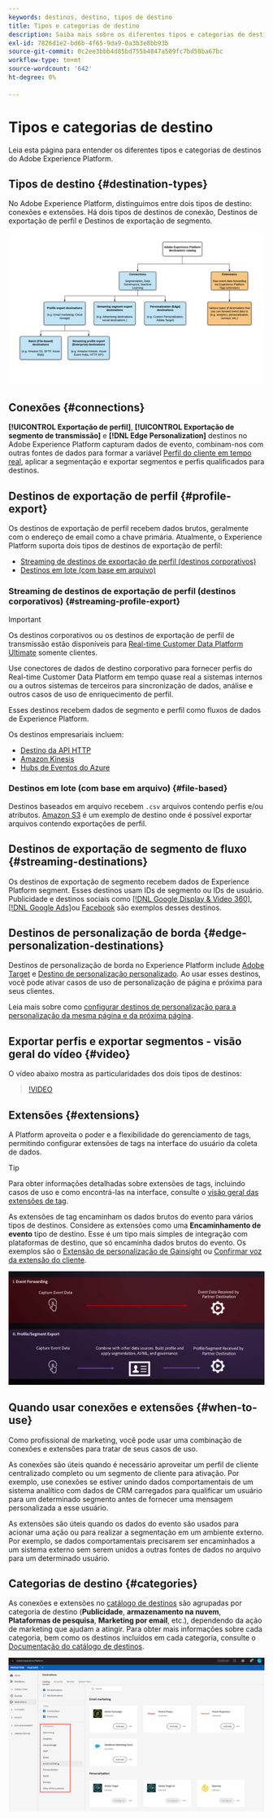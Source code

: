 ```yaml
---
keywords: destinos, destino, tipos de destino
title: Tipos e categorias de destino
description: Saiba mais sobre os diferentes tipos e categorias de destinos no Adobe Experience Platform.
exl-id: 7826d1e2-bd6b-4f65-9da9-0a3b3e8bb93b
source-git-commit: 0c2ee3bbb4d85bd755b4847a509fc7bd50ba67bc
workflow-type: tm+mt
source-wordcount: '642'
ht-degree: 0%

---
```


# Tipos e categorias de destino

Leia esta página para entender os diferentes tipos e categorias de destinos do Adobe Experience Platform.

## Tipos de destino {#destination-types}

No Adobe Experience Platform, distinguimos entre dois tipos de destino: conexões e extensões. Há dois tipos de destinos de conexão, Destinos de exportação de perfil e Destinos de exportação de segmento.

![Tipos de destinos](./assets/destination-types/types-of-destinations.png)

## Conexões {#connections}

**[!UICONTROL Exportação de perfil]**, **[!UICONTROL Exportação de segmento de transmissão]** e **[!DNL Edge Personalization]** destinos no Adobe Experience Platform capturam dados de evento, combinam-nos com outras fontes de dados para formar a variável [Perfil do cliente em tempo real](../profile/home.md), aplicar a segmentação e exportar segmentos e perfis qualificados para destinos.

## Destinos de exportação de perfil {#profile-export}

Os destinos de exportação de perfil recebem dados brutos, geralmente com o endereço de email como a chave primária. Atualmente, o Experience Platform suporta dois tipos de destinos de exportação de perfil:

* [Streaming de destinos de exportação de perfil (destinos corporativos)](#streaming-profile-export)
* [Destinos em lote (com base em arquivo)](#file-based)

### Streaming de destinos de exportação de perfil (destinos corporativos) {#streaming-profile-export}

>[!IMPORTANT]
>
>Os destinos corporativos ou os destinos de exportação de perfil de transmissão estão disponíveis para [Real-time Customer Data Platform Ultimate](https://helpx.adobe.com/legal/product-descriptions/real-time-customer-data-platform.html) somente clientes.

Use conectores de dados de destino corporativo para fornecer perfis do Real-time Customer Data Platform em tempo quase real a sistemas internos ou a outros sistemas de terceiros para sincronização de dados, análise e outros casos de uso de enriquecimento de perfil.

Esses destinos recebem dados de segmento e perfil como fluxos de dados de Experience Platform.

Os destinos empresariais incluem:

* [Destino da API HTTP](catalog/streaming/http-destination.md)
* [Amazon Kinesis](catalog/cloud-storage/amazon-kinesis.md)
* [Hubs de Eventos do Azure](catalog/cloud-storage/azure-event-hubs.md)

### Destinos em lote (com base em arquivo) {#file-based}

Destinos baseados em arquivo recebem `.csv` arquivos contendo perfis e/ou atributos. [Amazon S3](catalog/cloud-storage/amazon-s3.md) é um exemplo de destino onde é possível exportar arquivos contendo exportações de perfil.

## Destinos de exportação de segmento de fluxo {#streaming-destinations}

Os destinos de exportação de segmento recebem dados de Experience Platform segment. Esses destinos usam IDs de segmento ou IDs de usuário. Publicidade e destinos sociais como [[!DNL Google Display & Video 360]](catalog/advertising/google-dv360.md), [[!DNL Google Ads]](catalog/advertising/google-ads-destination.md)ou [Facebook](catalog/social/facebook.md) são exemplos desses destinos.

## Destinos de personalização de borda {#edge-personalization-destinations}

Destinos de personalização de borda no Experience Platform include [Adobe Target](/help/destinations/catalog/personalization/adobe-target-connection.md) e [Destino de personalização personalizado](/help/destinations/catalog/personalization/custom-personalization.md). Ao usar esses destinos, você pode ativar casos de uso de personalização de página e próxima para seus clientes.

Leia mais sobre como [configurar destinos de personalização para a personalização da mesma página e da próxima página](/help/destinations/ui/configure-personalization-destinations.md).

## Exportar perfis e exportar segmentos - visão geral do vídeo {#video}

O vídeo abaixo mostra as particularidades dos dois tipos de destinos:

>[!VIDEO](https://video.tv.adobe.com/v/29707?quality=12)

## Extensões {#extensions}

A Platform aproveita o poder e a flexibilidade do gerenciamento de tags, permitindo configurar extensões de tags na interface do usuário da coleta de dados.

>[!TIP]
>
>Para obter informações detalhadas sobre extensões de tags, incluindo casos de uso e como encontrá-las na interface, consulte o [visão geral das extensões de tag](./catalog/launch-extensions/overview.md).

As extensões de tag encaminham os dados brutos do evento para vários tipos de destinos. Considere as extensões como uma **Encaminhamento de evento** tipo de destino. Esse é um tipo mais simples de integração com plataformas de destino, que só encaminha dados brutos do evento. Os exemplos são o [Extensão de personalização de Gainsight](./catalog/personalization/gainsight.md) ou [Confirmar voz da extensão do cliente](./catalog/voice/confirmit-digital-feedback.md).

![Extensões de tag em comparação a outros destinos](./assets/common/launch-and-other-destinations.png)

## Quando usar conexões e extensões {#when-to-use}

Como profissional de marketing, você pode usar uma combinação de conexões e extensões para tratar de seus casos de uso.

As conexões são úteis quando é necessário aproveitar um perfil de cliente centralizado completo ou um segmento de cliente para ativação. Por exemplo, use conexões se estiver unindo dados comportamentais de um sistema analítico com dados de CRM carregados para qualificar um usuário para um determinado segmento antes de fornecer uma mensagem personalizada a esse usuário.

As extensões são úteis quando os dados do evento são usados para acionar uma ação ou para realizar a segmentação em um ambiente externo. Por exemplo, se dados comportamentais precisarem ser encaminhados a um sistema externo sem serem unidos a outras fontes de dados no arquivo para um determinado usuário.

## Categorias de destino {#categories}

As conexões e extensões no [catálogo de destinos](https://platform.adobe.com/destination/catalog) são agrupadas por categoria de destino (**Publicidade**, **armazenamento na nuvem**, **Plataformas de pesquisa**, **Marketing por email**, etc.), dependendo da ação de marketing que ajudam a atingir. Para obter mais informações sobre cada categoria, bem como os destinos incluídos em cada categoria, consulte o [Documentação do catálogo de destinos](./catalog/overview.md).

![Categorias de destino](./assets/destination-types/destination-categories-menu.png)
